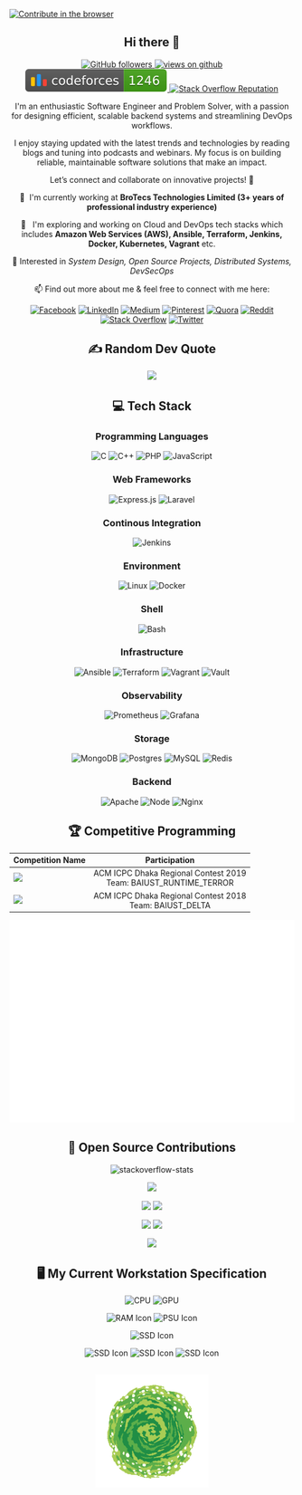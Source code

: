 
[![Contribute in the browser](https://gitpod.io/button/open-in-gitpod.svg)](https://gitpod.io/#https://github.com/samnoon1971/samnoon1971)

<h2 align="center"> Hi there 👋 <br/></h2> 
<div align="center">


<p align="center">
  <a href="https://github.com/samnoon1971" >
    <img alt="GitHub followers" src="https://img.shields.io/github/followers/samnoon1971?label=Github%20followers">
  </a> 
  <a href="https://github.com/samnoon1971" >
    <img src="https://komarev.com/ghpvc/?username=samnoon1971&label=Views&color=green" alt="views on github" />
  </a>


 <a href="https://codeforces.com/profile/samnoon">
    <img src="https://raw.githubusercontent.com/samnoon1971/codeforces-stats/main/output/rating.svg" alt="CF rating" />
  </a>
  
 

 
  <a href="https://stackoverflow.com/users/8188682/samnoon">
    <img alt="Stack Overflow Reputation" src="https://img.shields.io/stackexchange/stackoverflow/r/8188682?color=orange&label=reputation&logo=stackoverflow">
  </a>	


  </p>

I'm an enthusiastic Software Engineer and Problem Solver, with a passion for designing efficient, scalable backend systems and streamlining DevOps workflows.

I enjoy staying updated with the latest trends and technologies by reading blogs and tuning into podcasts and webinars. My focus is on building reliable, maintainable software solutions that make an impact.

Let’s connect and collaborate on innovative projects! 🚀



 :office: &nbsp;I'm currently working at **BroTecs Technologies Limited (3+ years of professional industry experience)**
 
 :seedling: &nbsp; I'm exploring and working on Cloud and DevOps tech stacks which includes **Amazon Web Services (AWS), Ansible, Terraform, Jenkins, Docker, Kubernetes, Vagrant** etc.

 📖 Interested in *System Design, Open Source Projects, Distributed Systems, DevSecOps*

 📫 Find out more about me & feel free to connect with me here:


[![Facebook](https://img.shields.io/badge/Facebook-%231877F2.svg?logo=Facebook&logoColor=white)](https://facebook.com/samnoon.abrar) [![LinkedIn](https://img.shields.io/badge/LinkedIn-%230077B5.svg?logo=linkedin&logoColor=white)](https://linkedin.com/in/samnoon) [![Medium](https://img.shields.io/badge/Medium-12100E?logo=medium&logoColor=white)](https://medium.com/@samnoonabrar) [![Pinterest](https://img.shields.io/badge/Pinterest-%23E60023.svg?logo=Pinterest&logoColor=white)](https://pinterest.com/samnoonabrar) [![Quora](https://img.shields.io/badge/Quora-%23B92B27.svg?logo=Quora&logoColor=white)](https://quora.com/profile/Samnoon-Abrar) [![Reddit](https://img.shields.io/badge/Reddit-%23FF4500.svg?logo=Reddit&logoColor=white)](https://reddit.com/user/samnoonabrar) [![Stack Overflow](https://img.shields.io/badge/-Stackoverflow-FE7A16?logo=stack-overflow&logoColor=white)](https://stackoverflow.com/users/8188682) [![Twitter](https://img.shields.io/badge/Twitter-%231DA1F2.svg?logo=Twitter&logoColor=white)](https://twitter.com/samnoonabrar) 


</div>

















<h2 align="center">
✍️ Random Dev Quote
</h2>
<div align="center">

![](https://quotes-github-readme.vercel.app/api?type=horizontal&theme=gruvbox)

</div>












<h2 align="center">
💻 Tech Stack
</h2>

<div align="center">
	
### Programming Languages

![C](https://img.shields.io/badge/-C-00599C?logo=c&logoColor=white&style=flat)
![C++](https://img.shields.io/badge/-C%2B%2B-00599C?logo=c%2B%2B&logoColor=white&style=flat)
![PHP](https://img.shields.io/badge/-PHP-777BB4?logo=php&logoColor=white&style=flat)
![JavaScript](https://img.shields.io/badge/-JavaScript-F7DF1E?logo=javascript&logoColor=black&style=flat)




### Web Frameworks

![Express.js](https://img.shields.io/badge/express.js-%23404d59.svg?style=flat-square&logo=express&logoColor=%2361DAFB) 
![Laravel](https://img.shields.io/badge/laravel-%23FF2D20.svg?style=flat-square&logo=laravel&logoColor=white) 


### Continous Integration
![Jenkins](https://img.shields.io/badge/jenkins-%232C5263.svg?style=flat-square&logo=jenkins&logoColor=white)

### Environment
![Linux](https://img.shields.io/badge/Linux-FCC624?style=flat&logo=linux&logoColor=black)
![Docker](https://img.shields.io/badge/docker-%230db7ed.svg?style=flat-square&logo=docker&logoColor=white)

### Shell
![Bash](https://img.shields.io/badge/Bash-4EAA25?style=flat&logo=gnubash&logoColor=white)

### Infrastructure
![Ansible](https://img.shields.io/badge/ansible-%231A1918.svg?style=flat-square&logo=ansible&logoColor=white)
![Terraform](https://img.shields.io/badge/Terraform-%23623CE4.svg?style=flat-square&logo=terraform&logoColor=white)
![Vagrant](https://img.shields.io/badge/Vagrant-%231563FF.svg?style=flat-square&logo=vagrant&logoColor=white)
![Vault](https://img.shields.io/badge/Vault-%23076787.svg?style=flat-square&logo=vault&logoColor=white)

### Observability
![Prometheus](https://img.shields.io/badge/Prometheus-000000?style=flat&logo=prometheus&labelColor=000000)
![Grafana](https://img.shields.io/badge/Grafana-black?style=flat&logo=Grafana)

### Storage
![MongoDB](https://img.shields.io/badge/MongoDB-%234ea94b.svg?style=flat-square&logo=mongodb&logoColor=white) 
![Postgres](https://img.shields.io/badge/postgres-%23316192.svg?style=flat-square&logo=postgresql&logoColor=white) 
![MySQL](https://img.shields.io/badge/-MySQL-4479A1?logo=mysql&logoColor=white&style=flat)
![Redis](https://img.shields.io/badge/Redis-%23DC382D.svg?style=flat-square&logo=redis&logoColor=white)

### Backend

![Apache](https://img.shields.io/badge/apache-%23D42029.svg?style=flat-square&logo=apache&logoColor=white)
![Node](https://img.shields.io/badge/node.js-6DA55F?style=flat-square&logo=node.js&logoColor=white)
![Nginx](https://img.shields.io/badge/nginx-%23009639.svg?style=flat-square&logo=nginx&logoColor=white)
  
</div>



<h2 align="center">
🏆 Competitive Programming
</h2>
<div align="center">

| Competition Name| Participation |
| :----- | :----: |
| <img width="120px" src="https://www.hmc.edu/about-hmc/wp-content/uploads/sites/2/2019/01/icpc19.png" />  | ACM ICPC Dhaka Regional Contest 2019 <br /> Team: BAIUST_RUNTIME_TERROR  |
| <img width="120px" src="https://www.hmc.edu/about-hmc/wp-content/uploads/sites/2/2019/01/icpc19.png" />  | ACM ICPC Dhaka Regional Contest 2018 <br /> Team: BAIUST_DELTA  |


![](https://raw.githubusercontent.com/samnoon1971/codeforces-stats/main/output/light_card.svg)

</div>



<h2 align="center">
🤝 Open Source Contributions
</h2>


<div align="center">



![stackoverflow-stats](https://github-stackoverflow-readme.vercel.app/?userId=8188682)


![](https://github-readme-activity-graph.vercel.app/graph?username=samnoon1971&bg_color=ffffff&color=000000&line=24292e&point=24292e&area=true&hide_border=false)


![](http://github-profile-summary-cards.vercel.app/api/cards/repos-per-language?username=samnoon1971&theme=default)
![](http://github-profile-summary-cards.vercel.app/api/cards/most-commit-language?username=samnoon1971&theme=default)

![](http://github-profile-summary-cards.vercel.app/api/cards/stats?username=samnoon1971&theme=default)
![](http://github-profile-summary-cards.vercel.app/api/cards/productive-time?username=samnoon1971&theme=default&utcOffset=8)


![](http://github-profile-summary-cards.vercel.app/api/cards/profile-details?username=samnoon1971&theme=default)

</div>




<h2 align="center">
🖥️ My Current Workstation Specification
</h2>

<div align="center">

![CPU](https://img.shields.io/badge/CPU-AMD_Ryzen_5_3500X-ED1C24?style=for-the-badge&logo=amd&logoColor=white)
![GPU](https://img.shields.io/badge/GPU-NVIDIA_GeForce_GTX_1050_TI_4GB-76B900?style=for-the-badge&logo=nvidia&logoColor=white) 

![RAM Icon](https://img.shields.io/badge/RAM-Corsair_Vengeance_LPX_32GB-2d5f74?style=flat&logo=corsair&logoColor=white)
![PSU Icon](https://img.shields.io/badge/PSU-Corsair_CV650_80+_Bronze-2d5f74?style=flat&logo=corsair&logoColor=white)

![SSD Icon](https://img.shields.io/badge/SSD-Samsung_980_NVMe_500GB-blue?style=flat&logo=samsung&logoColor=white)


![SSD Icon](https://img.shields.io/badge/SSD-Team_EX2_SATA_2TB-blue?style=flat&logoColor=white)
![SSD Icon](https://img.shields.io/badge/SSD-Adata_SU650_SATA_1TB-003092?style=flat&logoColor=azureblue)
![SSD Icon](https://img.shields.io/badge/SSD-MSI_Spatium_S270_SATA_960GB-EB1D24?style=flat&logo=msi&logoColor=white)

</div>





</div>
<h2 align="center">
  <img align='center' src="https://github.com/samnoon1971/samnoon1971/blob/main/portal-3.gif" width='200'>
</h2>
